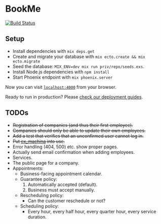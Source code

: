 # BookMe

[![Build Status](https://travis-ci.org/sveittir-finnar/book-me.svg?branch=master)](https://travis-ci.org/sveittir-finnar/book-me)

## Setup

  * Install dependencies with `mix deps.get`
  * Create and migrate your database with `mix ecto.create && mix ecto.migrate`
  * Seed the database: `MIX_ENV=dev mix run priv/repo/seeds.exs`.
  * Install Node.js dependencies with `npm install`
  * Start Phoenix endpoint with `mix phoenix.server`

Now you can visit [`localhost:4000`](http://localhost:4000) from your browser.

Ready to run in production? Please [check our deployment guides](http://www.phoenixframework.org/docs/deployment).

## TODOs

* ~~Registration of companies (and thus their first employee).~~
* ~~Companies should only be able to update their own employees.~~
* ~~Add a test that verifies that an unconfirmed user cannot log in.~~
* ~~Put [ex_machina](https://github.com/thoughtbot/ex_machina) into use.~~
* Error handling (404, 500) etc. show proper pages.
* Actually send email confirmation when adding employees.
* Services.
* The public page for a company.
* Appointments:
  * Business-facing appointment calendar.
  * Guarantee policy:
    1. Automatically accepted (default).
    2. Business must accept manually.
  * Rescheduling policy:
    * Can the customer reschedule or not?
  * Scheduling policy:
    * Every hour, every half hour, every quarter hour, every service duration.
